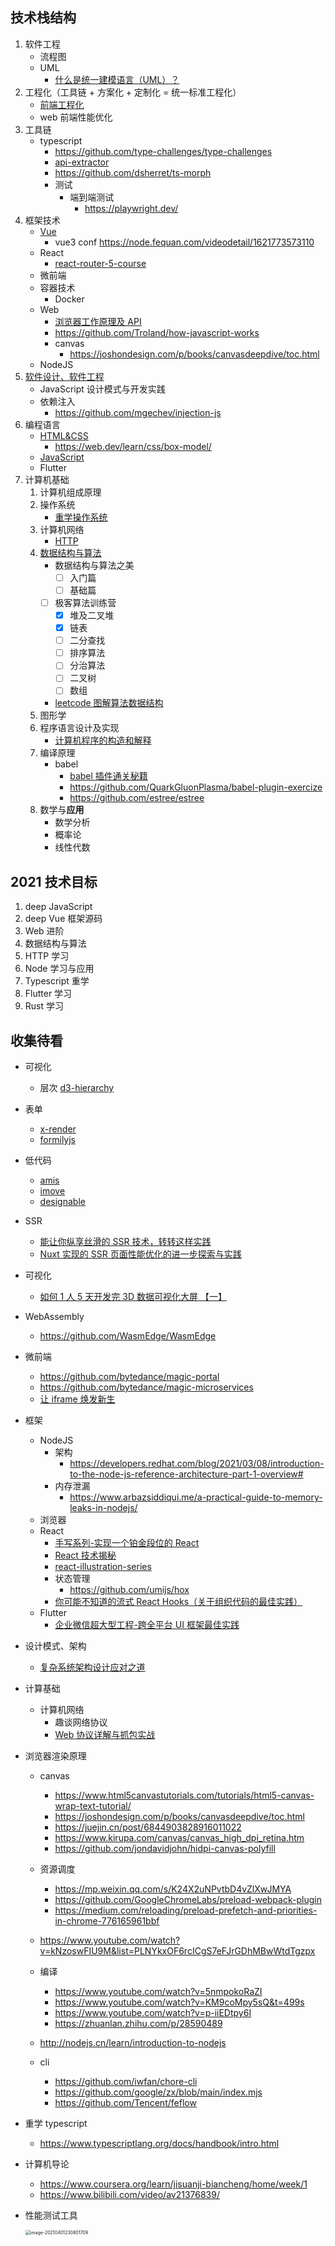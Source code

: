 ## 技术栈结构

1. 软件工程
   - 流程图
   - UML
     - [什么是统一建模语言（UML）？](https://www.visual-paradigm.com/cn/guide/uml-unified-modeling-language/what-is-uml/)
2. 工程化（工具链 + 方案化 + 定制化 = 统一标准工程化）
   - [前端工程化](./前端工程化/README.md)
   - web 前端性能优化
3. 工具链
   - typescript
     - https://github.com/type-challenges/type-challenges
     - [api-extractor](https://api-extractor.com/)
     - https://github.com/dsherret/ts-morph
     - 测试
       - 端到端测试
         - https://playwright.dev/
4. 框架技术
   - [Vue](./Vue/README.md)
     - vue3 conf https://node.fequan.com/videodetail/1621773573110
   - React
     - [react-router-5-course](https://github.com/ReactTraining/react-router-5-course)
   - 微前端
   - 容器技术
     - Docker
   - Web
     - [浏览器工作原理及 API](./浏览器原理及API/README.md)
     - https://github.com/Troland/how-javascript-works
     - canvas
       - https://joshondesign.com/p/books/canvasdeepdive/toc.html
   - NodeJS
5. [软件设计、软件工程](./编程语言/软件设计与工程.md)
   - JavaScript 设计模式与开发实践
   - 依赖注入
     - https://github.com/mgechev/injection-js
6. 编程语言
   - [HTML&CSS](./HTML&CSS/README.md)
     - https://web.dev/learn/css/box-model/
   - [JavaScript](./JavaScript/README.md)
   - Flutter
7. 计算机基础
   1. 计算机组成原理
   2. 操作系统
      - [重学操作系统](https://kaiwu.lagou.com/course/courseInfo.htm?courseId=478#/content)
   3. 计算机网络
      - [HTTP](./HTTP/README.md)
   4. [数据结构与算法](./数据结构与算法/README.md)
      - 数据结构与算法之美
        - [ ] 入门篇
        - [ ] 基础篇
      - [ ] 极客算法训练营
        - [x] 堆及二叉堆
        - [x] 链表
        - [ ] 二分查找
        - [ ] 排序算法
        - [ ] 分治算法
        - [ ] 二叉树
        - [ ] 数组
      - [leetcode 图解算法数据结构](https://leetcode-cn.com/leetbook/detail/illustration-of-algorithm/)
   5. 图形学
   6. 程序语言设计及实现
      - [计算机程序的构造和解释](https://github.com/DeathKing/Learning-SICP)
   7. 编译原理
      - babel
        - [ babel 插件通关秘籍](https://juejin.cn/book/6946117847848321055/section)
        - https://github.com/QuarkGluonPlasma/babel-plugin-exercize
        - https://github.com/estree/estree
   8. 数学与**应用**
      - 数学分析
      - 概率论
      - 线性代数

## 2021 技术目标

1. deep JavaScript
2. deep Vue 框架源码
3. Web 进阶
4. 数据结构与算法
5. HTTP 学习
6. Node 学习与应用
7. Typescript 重学
8. Flutter 学习
9. Rust 学习

## 收集待看

- 可视化
  - 层次 [d3-hierarchy](https://github.com/d3/d3-hierarchy)
- 表单
  - [x-render](https://github.com/alibaba/x-render)
  - [formilyjs](https://v2.formilyjs.org/)
- 低代码
  - [amis](https://github.com/baidu/amis)
  - [imove](https://github.com/i5ting/imove)
  - [designable](https://github.com/alibaba/designable)
- SSR
  - [能让你纵享丝滑的 SSR 技术，转转这样实践](https://mp.weixin.qq.com/s/JO5SWE9wd93ICM5ccZ71FQ)
  - [Nuxt 实现的 SSR 页面性能优化的进一步探索与实践](https://mp.weixin.qq.com/s?__biz=MzU0OTExNzYwNg==&mid=2247484670&idx=1&sn=b56e53dd80b27fa73db05aa0f87fe864&st=44750C9EB200D36504EB6D425B420DBB6B15C56ACA80A204C54C8323EDC1801EA5A5F3B820B554A82F62E4033B31A51709D75E975D62F9DF6D44CAE16D1789B8AD72E2CD5F9B783F67AD99F4F2798CF2C68E30FA529A9493650C4F2DBC668A6BDF60C19EBD53E8095436171B77B43F8379F0786B6B7CC24FF5D8D3F7E9234CB1AAF8E432ACBF7660C8D5A46943940625F334223CFD292F52C622C9D71CA23109&vid=1688853671357556&cst=84C66BDBB38DB9209F2CBE20568358526FE0CB352D65E68D84CDC8560959A5D0CF245948AFF68C1B51377FEEFF49EFA4&deviceid=28ea5b9c-c888-47c9-a3cf-e19b1d9eaf5c&version=3.0.40.6184&platform=mac&scene=21#wechat_redirect)
- 可视化
  - [如何 1 人 5 天开发完 3D 数据可视化大屏 【一】](https://mp.weixin.qq.com/s?__biz=MzA4MzMwMzQ5Nw==&mid=2650620371&idx=1&sn=ba4e5946d7ed5497a6f839cc833f177f&chksm=87f16cf5b086e5e3512659e44cc6587463974bfa43d658ec7317299d27810a83858c7f0934df&scene=21#wechat_redirect)
- WebAssembly
  - https://github.com/WasmEdge/WasmEdge
- 微前端
  - https://github.com/bytedance/magic-portal
  - https://github.com/bytedance/magic-microservices
  - [让 iframe 焕发新生](https://zhuanlan.zhihu.com/p/442815952)
- 框架
  - NodeJS
    - 架构
      - https://developers.redhat.com/blog/2021/03/08/introduction-to-the-node-js-reference-architecture-part-1-overview#
    - 内存泄漏
      - https://www.arbazsiddiqui.me/a-practical-guide-to-memory-leaks-in-nodejs/
  - 浏览器
  - React
    - [手写系列-实现一个铂金段位的 React](https://mp.weixin.qq.com/s/C4pjEzYPZocRnJOaF1q0Jg)
    - [React 技术揭秘](https://react.iamkasong.com)
    - [react-illustration-series](https://github.com/7kms/react-illustration-series)
    - 状态管理
      - https://github.com/umijs/hox
    - [你可能不知道的流式 React Hooks（关于组织代码的最佳实践）](https://zhuanlan.zhihu.com/p/413141904)
  - Flutter
    - [企业微信超大型工程-跨全平台 UI 框架最佳实践](https://mp.weixin.qq.com/s/JdQmgQ57nWQM99JW_ueFVg)
- 设计模式、架构
  - [复杂系统架构设计应对之道](https://mp.weixin.qq.com/s/u5hW529GczJNZU0RdVPgeg)
- 计算基础

  - 计算机网络
    - 趣谈网络协议
    - [Web 协议详解与抓包实战](https://www.youtube.com/playlist?list=PLoZQ0sz6CBHGLlYNKB-yzDRasrAYytelS)

- 浏览器渲染原理

  - canvas
    - https://www.html5canvastutorials.com/tutorials/html5-canvas-wrap-text-tutorial/
    - https://joshondesign.com/p/books/canvasdeepdive/toc.html
    - https://juejin.cn/post/6844903828916011022
    - https://www.kirupa.com/canvas/canvas_high_dpi_retina.htm
    - https://github.com/jondavidjohn/hidpi-canvas-polyfill
  - 资源调度
    - https://mp.weixin.qq.com/s/K24X2uNPvtbD4vZlXwJMYA
    - https://github.com/GoogleChromeLabs/preload-webpack-plugin
    - https://medium.com/reloading/preload-prefetch-and-priorities-in-chrome-776165961bbf
  - https://www.youtube.com/watch?v=kNzoswFIU9M&list=PLNYkxOF6rcICgS7eFJrGDhMBwWtdTgzpx
  - 编译

    - https://www.youtube.com/watch?v=5nmpokoRaZI
    - https://www.youtube.com/watch?v=KM9coMpy5sQ&t=499s
    - https://www.youtube.com/watch?v=p-iiEDtpy6I
    - https://zhuanlan.zhihu.com/p/28590489

  - http://nodejs.cn/learn/introduction-to-nodejs
  - cli
    - https://github.com/iwfan/chore-cli
    - https://github.com/google/zx/blob/main/index.mjs
    - https://github.com/Tencent/feflow

- 重学 typescript

  - https://www.typescriptlang.org/docs/handbook/intro.html

- 计算机导论

  - https://www.coursera.org/learn/jisuanji-biancheng/home/week/1
  - https://www.bilibili.com/video/av21376839/



- 性能测试工具

  <img src="./images/image-20210401230801709.png" alt="image-20210401230801709" style="zoom:50%;" />
